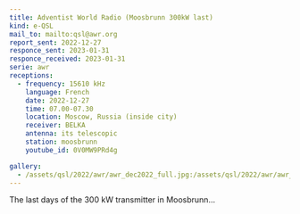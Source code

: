 ```yaml
---
title: Adventist World Radio (Moosbrunn 300kW last)
kind: e-QSL
mail_to: mailto:qsl@awr.org
report_sent: 2022-12-27
responce_sent: 2023-01-31
responce_received: 2023-01-31
serie: awr
receptions:
  - frequency: 15610 kHz
    language: French
    date: 2022-12-27
    time: 07.00-07.30
    location: Moscow, Russia (inside city)
    receiver: BELKA
    antenna: its telescopic
    station: moosbrunn
    youtube_id: 0V0MW9PRd4g

gallery:
  - /assets/qsl/2022/awr/awr_dec2022_full.jpg:/assets/qsl/2022/awr/awr_dec2022_small.jpg
---
```


The last days of the 300 kW transmitter in Moosbrunn...